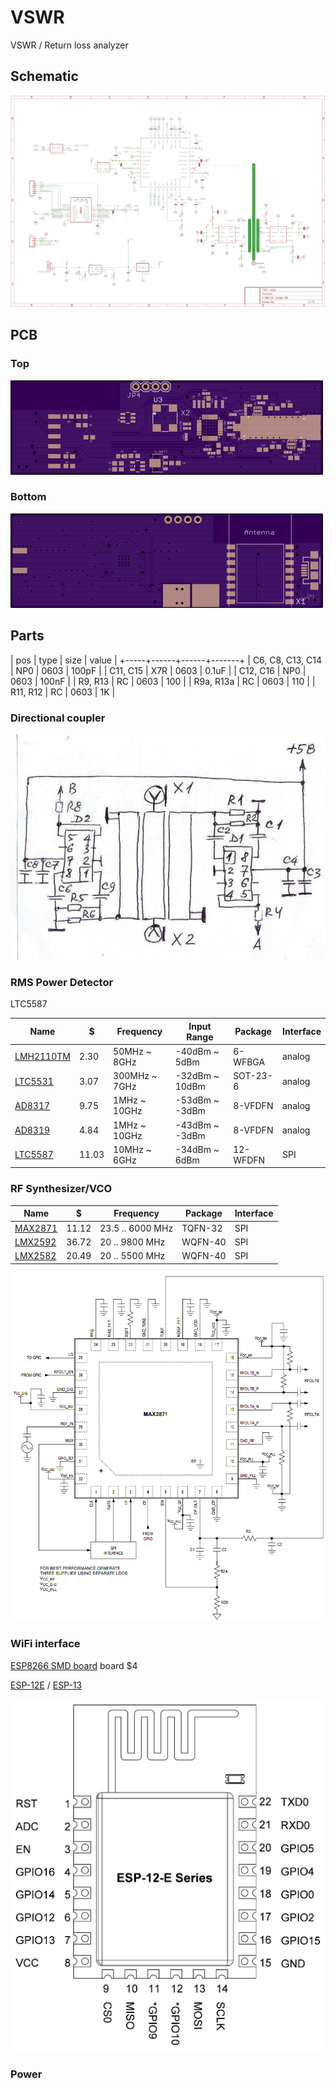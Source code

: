 # VSWR
VSWR / Return loss analyzer

## Schematic

![schematic](eagle/vswr.png)

## PCB

### Top

![PCB Top](eagle/vswr_top.png)

### Bottom

![PCB Bottom](eagle/vswr_bot.png)

## Parts

| pos | type | size | value |
+-----+------+------+-------+
| C6, C8, C13, C14 | NP0 | 0603 | 100pF |
| C11, C15 | X7R | 0603 | 0.1uF |
| C12, C16 | NP0 | 0603 | 100nF |
| R9, R13 | RC | 0603 | 100 |
| R9a, R13a | RC | 0603 | 110 |
| R11, R12 | RC | 0603 | 1K |




### Directional coupler
![coupler](img/coupler.png)

### RMS Power Detector
LTC5587

Name                                             | $     | Frequency     | Input Range    | Package  | Interface
------------------------------------------------ | ----- | ------------- | -------------- | -------- | ---------
[LMH2110TM](http://www.digikey.com/short/tc024d) | 2.30  | 50MHz ~ 8GHz  | -40dBm ~ 5dBm  | 6-WFBGA  | analog
[LTC5531](http://www.digikey.com/short/tc02f4)   | 3.07  | 300MHz ~ 7GHz | -32dBm ~ 10dBm | SOT-23-6 | analog
[AD8317](http://www.digikey.com/short/t7rp3d)    | 9.75  | 1MHz ~ 10GHz  | -53dBm ~ -3dBm | 8-VFDFN  | analog
[AD8319](http://www.digikey.com/short/tc02hf)    | 4.84  | 1MHz ~ 10GHz  | -43dBm ~ -3dBm | 8-VFDFN  | analog
[LTC5587](http://www.digikey.com/short/tc02dt)   | 11.03 | 10MHz ~ 6GHz  | -34dBm ~ 6dBm  | 12-WFDFN | SPI

### RF Synthesizer/VCO

Name                                           | $     | Frequency        | Package | Interface
---------------------------------------------- | ----- | ---------------- | ------- | ---------
[MAX2871](http://www.digikey.com/short/t7rz2d) | 11.12 | 23.5 .. 6000 MHz | TQFN-32 | SPI
[LMX2592](http://www.digikey.com/short/3j1prr) | 36.72 | 20 .. 9800 MHz   | WQFN-40 | SPI
[LMX2582](http://www.digikey.com/short/3j1p25) | 20.49 | 20 .. 5500 MHz   | WQFN-40 | SPI

![max2871](img/max2871.png)

### WiFi interface
[ESP8266 SMD board](http://www.electrodragon.com/w/ESP8266_SMD_Board) board $4

[ESP-12E](http://www.electrodragon.com/product/esp-12e-esp8266-wifi-board/) / [ESP-13](http://www.electrodragon.com/product/esp-13-esp8266-wifi-board/)

![ESP-13](img/esp-12e.png)

### Power
